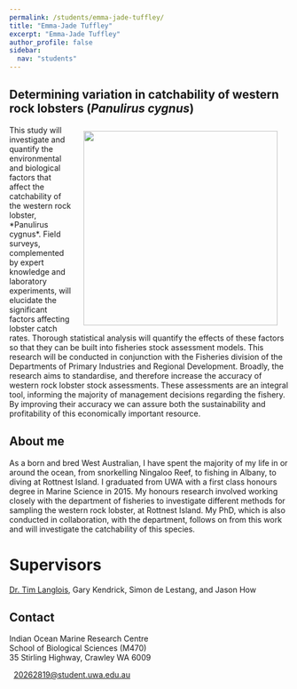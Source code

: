 ```yaml
---
permalink: /students/emma-jade-tuffley/
title: "Emma-Jade Tuffley"
excerpt: "Emma-Jade Tuffley"
author_profile: false
sidebar:
  nav: "students"
---
```

## Determining variation in catchability of western rock lobsters (*Panulirus cygnus*)
<img class="philprofile" src='/images/MJ_WS.jpg' align='right' width="350" hspace="20" vspace="10">
This study will investigate and quantify the environmental and biological factors that affect the catchability of the western rock lobster, *Panulirus cygnus*. Field surveys, complemented by expert knowledge and laboratory experiments, will elucidate the significant factors affecting lobster catch rates. Thorough statistical analysis will quantify the effects of these factors so that they can be built into fisheries stock assessment models. This research will be conducted in conjunction with the Fisheries division of the Departments of Primary Industries and Regional Development. Broadly, the research aims to standardise, and therefore increase the accuracy of western rock lobster stock assessments. These assessments are an integral tool, informing the majority of management decisions regarding the fishery. By improving their accuracy we can assure both the sustainability and profitability of this economically important resource.

## About me
As a born and bred West Australian, I have spent the majority of my life in or around the ocean, from snorkelling Ningaloo Reef, to fishing in Albany, to diving at Rottnest Island. I graduated from UWA with a first class honours degree in Marine Science in 2015. My honours research involved working closely with the department of fisheries to investigate different methods for sampling the western rock lobster, at Rottnest Island. My PhD, which is also conducted in collaboration, with the department, follows on from this work and will investigate the catchability of this species.

# Supervisors
[Dr. Tim Langlois](https://uwamegfisheries.github.io/researchers/tim-langlois/ "Tim Langlois"), Gary Kendrick, Simon de Lestang, and Jason How

## Contact
<p class="address"><i class="far fa-building"></i> Indian Ocean Marine Research Centre <br>
School of Biological Sciences (M470)<br>
35 Stirling Highway, Crawley WA 6009</p>

<p class="phoneemail"><i class="far fa-envelope-open"></i>&nbsp;&nbsp;<a href="mailto:20262819@student.uwa.edu.au">20262819@student.uwa.edu.au</a><br>
